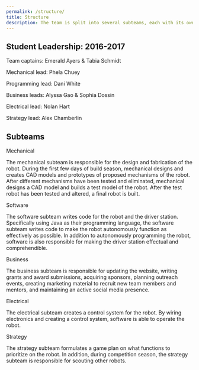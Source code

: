 ```yaml
---
permalink: /structure/
title: Structure
description: The team is split into several subteams, each with its own specialty.
---
```


## Student Leadership: 2016-2017
Team captains: Emerald Ayers & Tabia Schmidt

Mechanical lead: Phela Chuey

Programming lead: Dani White

Business leads: Alyssa Gao & Sophia Dossin

Electrical lead: Nolan Hart

Strategy lead: Alex Chamberlin


## Subteams
Mechanical

The mechanical subteam is responsible for the design and fabrication of the
robot. During the first few days of build season, mechanical designs and
creates CAD models and prototypes of proposed mechanisms of the robot. After
different mechanisms have been tested and eliminated, mechanical designs a CAD
model and builds a test model of the robot. After the test robot has been
tested and altered, a final robot is built.

Software

The software subteam writes code for the robot and the driver station.
Specifically using Java as their programming language, the software subteam
writes code to make the robot autonomously function as effectively as possible.
In addition to autonomously programming the robot, software is also responsible
for making the driver station effectual and comprehendible.

Business

The business subteam is responsible for updating the website, writing grants
and award submissions, acquiring sponsors, planning outreach events, creating
marketing material to recruit new team members and mentors, and maintaining an
active social media presence.

Electrical

The electrical subteam creates a control system for the robot. By wiring
electronics and creating a control system, software is able to operate the
robot.

Strategy

The strategy subteam formulates a game plan on what functions to prioritize on
the robot. In addition, during competition season, the strategy subteam is
responsible for scouting other robots.
